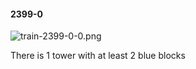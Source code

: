 #### 2399-0
![train-2399-0-0.png](https://github.com/lil-lab/nlvr/raw/master/nlvr/train/images/79/train-2399-0-0.png "train-2399-0-0.png")

There is 1 tower with at least 2 blue blocks